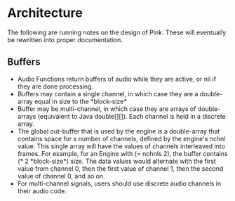 # Architecture 

The following are running notes on the design of Pink. These will eventually be rewritten into proper documentation.

## Buffers

* Audio Functions return buffers of audio while they are active, or nil if they are done processing. 
* Buffers may contain a single channel, in which case they are a double-array equal in size to the \*block-size\*
* Buffer may be multi-channel, in which case they are arrays of double-arrays (equivalent to Java double[][]). Each channel is held in a discrete array.
* The global out-buffer that is used by the engine is a double-array that contains space for x number of channels, defined by the engine's nchnl value.  This single array will have the values of channels interleaved into frames. For example, for an Engine with (= nchnls 2), the buffer contains (\* 2 \*block-size\*) size. The data values would alternate with the first value from channel 0, then the first value of channel 1, then the second value of channel 0, and so on.  
* For multi-channel signals, users should use discrete audio channels in their audio code.  
